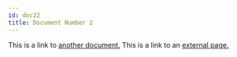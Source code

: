 ```yaml
---
id: doc22
title: Document Number 2
---
```


This is a link to [another document.](doc3.md) This is a link to an [external page.](http://www.example.com/)
